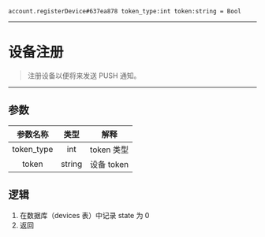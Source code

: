 ```
account.registerDevice#637ea878 token_type:int token:string = Bool
```

---
# 设备注册

>注册设备以便将来发送 PUSH 通知。

---

## 参数
参数名称 | 类型 | 解释
:-: | :-: | :-:
token_type|int| token 类型
token|string | 设备 token

## 逻辑
1. 在数据库（devices 表）中记录 state 为 0
2. 返回